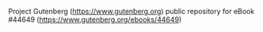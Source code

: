 Project Gutenberg (https://www.gutenberg.org) public repository for eBook #44649 (https://www.gutenberg.org/ebooks/44649)
